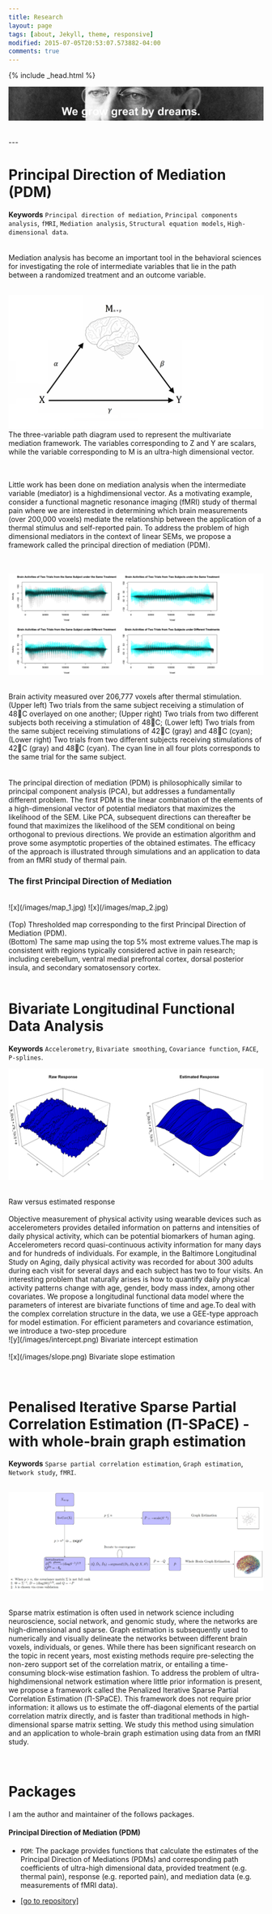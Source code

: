 ```yaml
---
title: Research
layout: page
tags: [about, Jekyll, theme, responsive]
modified: 2015-07-05T20:53:07.573882-04:00
comments: true
---
```

{% include _head.html %}

![x](/images/Wilson.jpg)

<br />
---

# Principal Direction of Mediation (PDM)

**Keywords** `Principal direction of mediation`, `Principal components analysis`, `fMRI`, `Mediation analysis`, `Structural equation models`, `High-dimensional data`.
<br />
<br />
<br />
Mediation analysis has become an important tool in the behavioral sciences for investigating
the role of intermediate variables that lie in the path between a randomized treatment
and an outcome variable.
<br />
<br />

![](/images/path.png)
The three-variable path diagram used to represent the multivariate mediation framework. The variables corresponding to Z and Y are scalars, while the variable corresponding to M is an ultra-high dimensional vector.
<br />
<br />

<br />Little work has been done on mediation analysis when the intermediate variable (mediator) is a highdimensional vector. As a motivating example, consider a functional magnetic resonance imaging (fMRI) study of thermal pain where we are interested in determining which brain measurements (over 200,000 voxels) mediate the relationship between the application of a thermal stimulus and self-reported pain. To address the problem of high dimensional mediators in the context of linear SEMs, we propose a framework called the principal direction of mediation (PDM).
<br />
<br />
<br />

![x](/images/figure0.png)

<br />
Brain activity measured over 206,777 voxels after thermal stimulation. 
(Upper left) Two trials from the same subject receiving a stimulation of 48C overlayed on one another; (Upper right) Two trials from two different subjects both receiving a stimulation of 48C; (Lower left) Two trials from the same subject receiving stimulations of 42C (gray) and 48C (cyan); (Lower right) Two trials from two different subjects receiving stimulations of 42C (gray) and 48C (cyan). The cyan line in all four plots corresponds to the same trial for the same subject.
<br />
<br />

<br />
The principal direction of mediation (PDM) is philosophically similar to principal component analysis (PCA), but addresses a fundamentally different problem. The first PDM is the linear combination of the elements of a high-dimensional vector of potential mediators that maximizes the likelihood of the SEM. Like PCA, subsequent directions can thereafter be found that maximizes the likelihood of the SEM conditional on being orthogonal to previous directions. We provide an estimation algorithm and prove some asymptotic properties of the obtained estimates. The efficacy of the approach is illustrated through simulations and an application to data from an fMRI study of thermal pain.

### The first Principal Direction of Mediation
<br />
![x](/images/map_1.jpg) 
![x](/images/map_2.jpg) 

<br />
<br />
(Top) Thresholded map corresponding to the first Principal Direction of Mediation (PDM).        
<br />(Bottom) The same map using the top 5% most extreme values.The map is consistent with regions typically considered active in pain research; including cerebellum, ventral medial prefrontal cortex, dorsal posterior insula, and secondary somatosensory cortex.


<br />
<br />


# Bivariate Longitudinal Functional Data Analysis

**Keywords** `Accelerometry`, `Bivariate smoothing`, `Covariance function`, `FACE`, `P-splines`.
<br />

![x](/images/all.png) 

<br />
Raw versus estimated response

<br />
<br />
Objective measurement of physical activity using wearable devices such as accelerometers provides detailed information on patterns and intensities of daily physical activity, which can be potential biomarkers of human aging. Accelerometers record quasi-continuous activity information for many days and for hundreds of individuals. For example, in the Baltimore Longitudinal Study on Aging, daily physical activity was recorded for about 300 adults during each visit for several days and each subject has two to four visits. An interesting problem that naturally arises is how to quantify daily physical activity patterns change with age, gender, body mass index, among other covariates. We propose a longitudinal functional data model where the parameters of interest are bivariate functions of time and age.To deal with the complex correlation structure in the data, we use a GEE-type approach for model estimation. For efficient parameters and covariance estimation, we introduce a two-step procedure

<br />
![y](/images/intercept.png) 
Bivariate intercept estimation

<br />
<br />
![x](/images/slope.png) 
Bivariate slope estimation
<br />
<br />
<br />

# Penalised Iterative Sparse Partial Correlation Estimation (Π-SPaCE) - with whole-brain graph estimation

**Keywords** `Sparse partial correlation estimation`, `Graph estimation`, `Network study`, `fMRI`.
<br />
<br />

![x](/images/graph_estimation.png) 

<br />
Sparse matrix estimation is often used in network science including neuroscience, social network, and genomic study, where the networks are high-dimensional and sparse. Graph estimation is subsequently used to numerically and visually delineate the networks between different brain voxels, individuals, or genes. While there has been significant research on the topic in recent years, most existing methods require pre-selecting the non-zero support set of the correlation matrix, or entailing a time-consuming block-wise estimation fashion. To address the problem of ultra-highdimensional network estimation where little prior information is present, we propose a framework called the Penalized Iterative Sparse Partial Correlation Estimation (Π-SPaCE). This framework does not require prior information: it allows us to estimate the off-diagonal elements of the partial correlation matrix directly, and is faster than traditional methods in high-dimensional sparse matrix setting. We study this method using simulation and an application to whole-brain graph estimation using data from an fMRI study.
<br />
<br />
<br />


# Packages

I am the author and maintainer of the follows packages. 

#### Principal Direction of Mediation (PDM)
* `PDM`: The package provides functions that calculate the estimates of the Principal Direction of Mediations (PDMs) and corresponding path coefficients of ultra-high dimensional data, provided treatment (e.g. thermal pain), response (e.g. reported pain), and mediation data (e.g. measurements of fMRI data).

* [[go to repository]](http://github.com/oliverychen)

<br />

